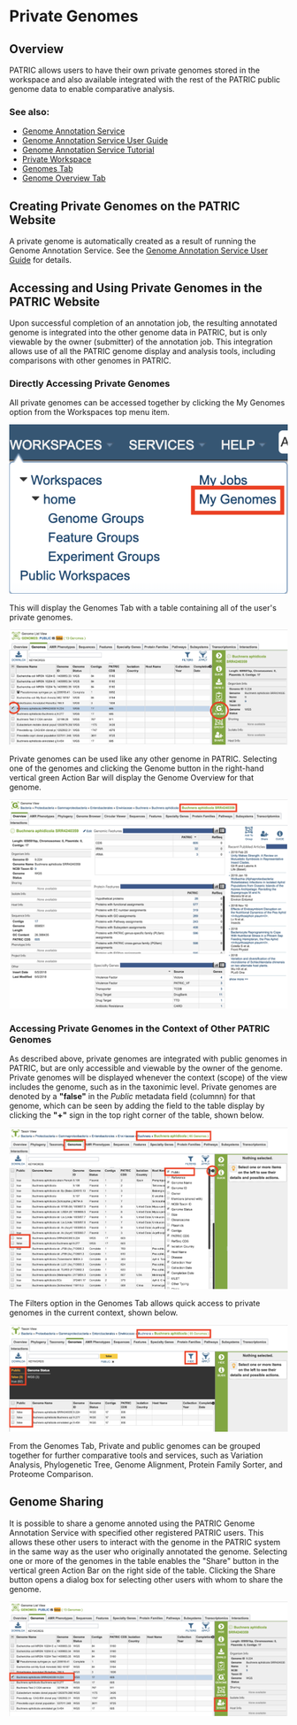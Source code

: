 # Private Genomes

## Overview
PATRIC allows users to have their own private genomes stored in the workspace and also available integrated with the rest of the PATRIC public genome data to enable comparative analysis.

### See also:
  * [Genome Annotation Service](../services/genome_annotation_service.html)
  * [Genome Annotation Service User Guide](https://docs.patricbrc.org//user_guides/services/genome_annotation_service.html)
  * [Genome Annotation Service Tutorial](https://docs.patricbrc.org/tutorial/genome_annotation/annotation.html)
  * [Private Workspace](../workspaces/workspace.html)
  * [Genomes Tab](../organisms_taxon/genomes.html)
  * [Genome Overview Tab](../organisms_genome/overview.html)

## Creating Private Genomes on the PATRIC Website
A private genome is automatically created as a result of running the Genome Annotation Service. See the [Genome Annotation Service User Guide](https://docs.patricbrc.org//user_guides/services/genome_annotation_service.html) for details.

## Accessing and Using Private Genomes in the PATRIC Website
Upon successful completion of an annotation job, the resulting annotated genome is integrated into the other genome data in PATRIC, but is only viewable by the owner (submitter) of the annotation job. This integration allows use of all the PATRIC genome display and analysis tools, including comparisons with other genomes in PATRIC.

### Directly Accessing Private Genomes

All private genomes can be accessed together by clicking the My Genomes option from the Workspaces top menu item.

![My Genomes Menu Option](../images/my_genomes_menu_option.png)

This will display the Genomes Tab with a table containing all of the user's private genomes.

![Genomes Tab with List of Private Genomes](../images/private_genomes_list.png)

Private genomes can be used like any other genome in PATRIC. Selecting one of the genomes and clicking the Genome button in the right-hand vertical green Action Bar will display the Genome Overview for that genome.

![Private Genome Overview Tab](../images/private_genome_overview.png)

### Accessing Private Genomes in the Context of Other PATRIC Genomes

As described above, private genomes are integrated with public genomes in PATRIC, but are only accessible and viewable by the owner of the genome. Private genomes will be displayed whenever the context (scope) of the view includes the genome, such as in the taxonimic level. Private genomes are denoted by a **"false"** in the *Public* metadata field (columnn) for that genome, which can be seen by adding the field to the table display by clicking the **"+"** sign in the top right corner of the table, shown below.

![Public Field in Genome Metadata](../images/genomes_public_field.png)

The Filters option in the Genomes Tab allows quick access to private genomes in the current context, shown below.

![Genomes Filtered to Private](../images/filtered_private_genomes.png)

From the Genomes Tab, Private and public genomes can be grouped together for further comparative tools and services, such as Variation Analysis, Phylogenetic Tree, Genome Alignment, Protein Family Sorter, and Proteome Comparison. 

## Genome Sharing
It is possible to share a genome annoted using the PATRIC Genome Annotation Service with specified other registered PATRIC users. This allows these other users to interact with the genome in the PATRIC system in the same way as the user who originally annotated the genome. Selecting one or more of the genomes in the table enables the "Share" button in the vertical green Action Bar on the right side of the table. Clicking the Share button opens a dialog box for selecting other users with whom to share the genome.

![Sharing a Private Genome](../images/share_private_genome.png)
